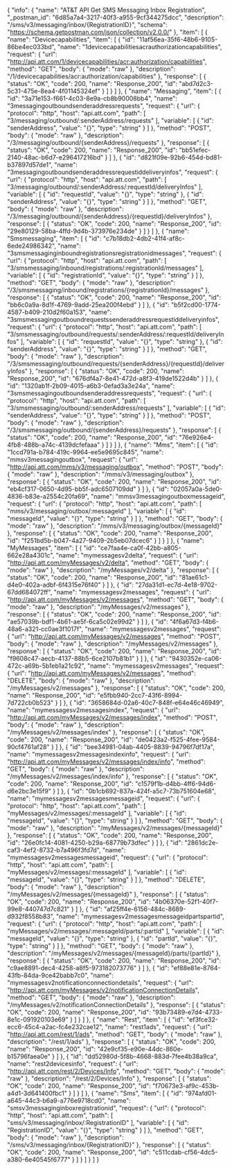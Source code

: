 {
  "info": {
    "name": "AT&T API Get SMS Messaging Inbox Registration",
    "_postman_id": "6d85a7a4-3217-40f3-a955-9cf344275dcc",
    "description": "/sms/v3/messaging/inbox/{RegistrationID}",
    "schema": "https://schema.getpostman.com/json/collection/v2.0.0/"
  },
  "item": [
    {
      "name": "Devicecapabilities",
      "item": [
        {
          "id": "11af56ea-35f6-48b6-9105-86be4ec033bd",
          "name": "1devicecapabilitiesacrauthorizationcapabilities",
          "request": {
            "url": "http://api.att.com/1/devicecapabilities/acr:authorization/capabilities",
            "method": "GET",
            "body": {
              "mode": "raw"
            },
            "description": "/1/devicecapabilities/acr:authorization/capabilities"
          },
          "response": [
            {
              "status": "OK",
              "code": 200,
              "name": "Response_200",
              "id": "abd7d2c3-5c31-475e-8ea4-4f01145324ef"
            }
          ]
        }
      ]
    },
    {
      "name": "Messaging",
      "item": [
        {
          "id": "3a71e153-f661-4c03-8e9a-cb8b90008bb4",
          "name": "3messagingoutboundsenderaddressrequests",
          "request": {
            "url": {
              "protocol": "http",
              "host": "api.att.com",
              "path": [
                "3/messaging/outbound/:senderAddress/requests"
              ],
              "variable": [
                {
                  "id": "senderAddress",
                  "value": "{}",
                  "type": "string"
                }
              ]
            },
            "method": "POST",
            "body": {
              "mode": "raw"
            },
            "description": "/3/messaging/outbound/{senderAddress}/requests"
          },
          "response": [
            {
              "status": "OK",
              "code": 200,
              "name": "Response_200",
              "id": "bb51efec-2140-48ac-b6d7-e296417216bd"
            }
          ]
        },
        {
          "id": "d821f09e-92b6-454d-bd81-b37897d57de1",
          "name": "3messagingoutboundsenderaddressrequestiddeliveryinfos",
          "request": {
            "url": {
              "protocol": "http",
              "host": "api.att.com",
              "path": [
                "3/messaging/outbound/:senderAddress/:requestId/deliveryInfos"
              ],
              "variable": [
                {
                  "id": "requestId",
                  "value": "{}",
                  "type": "string"
                },
                {
                  "id": "senderAddress",
                  "value": "{}",
                  "type": "string"
                }
              ]
            },
            "method": "GET",
            "body": {
              "mode": "raw"
            },
            "description": "/3/messaging/outbound/{senderAddress}/{requestId}/deliveryInfos"
          },
          "response": [
            {
              "status": "OK",
              "code": 200,
              "name": "Response_200",
              "id": "29e80129-58ba-4ffd-9d4b-373976e234de"
            }
          ]
        }
      ]
    },
    {
      "name": "Smsmessaging",
      "item": [
        {
          "id": "c7b18db2-4db2-41f4-af8c-6ede24986342",
          "name": "3smsmessaginginboundregistrationsregistrationidmessages",
          "request": {
            "url": {
              "protocol": "http",
              "host": "api.att.com",
              "path": [
                "3/smsmessaging/inbound/registrations/:registrationId/messages"
              ],
              "variable": [
                {
                  "id": "registrationId",
                  "value": "{}",
                  "type": "string"
                }
              ]
            },
            "method": "GET",
            "body": {
              "mode": "raw"
            },
            "description": "/3/smsmessaging/inbound/registrations/{registrationId}/messages"
          },
          "response": [
            {
              "status": "OK",
              "code": 200,
              "name": "Response_200",
              "id": "bb6c0a9a-8d1f-4769-9add-25ea200f4ebd"
            }
          ]
        },
        {
          "id": "b5f2cd00-1774-4587-b409-210d2f60a153",
          "name": "3smsmessagingoutboundrequestssenderaddressrequestiddeliveryinfos",
          "request": {
            "url": {
              "protocol": "http",
              "host": "api.att.com",
              "path": [
                "3/smsmessaging/outbound/requests/:senderAddress/:requestId/deliveryInfos"
              ],
              "variable": [
                {
                  "id": "requestId",
                  "value": "{}",
                  "type": "string"
                },
                {
                  "id": "senderAddress",
                  "value": "{}",
                  "type": "string"
                }
              ]
            },
            "method": "GET",
            "body": {
              "mode": "raw"
            },
            "description": "/3/smsmessaging/outbound/requests/{senderAddress}/{requestId}/deliveryInfos"
          },
          "response": [
            {
              "status": "OK",
              "code": 200,
              "name": "Response_200",
              "id": "676df4a7-8e41-472d-a8f3-419de1522d4b"
            }
          ]
        },
        {
          "id": "1320ab1f-2b09-4015-a6b3-0efad3a3e24a",
          "name": "3smsmessagingoutboundsenderaddressrequests",
          "request": {
            "url": {
              "protocol": "http",
              "host": "api.att.com",
              "path": [
                "3/smsmessaging/outbound/:senderAddress/requests"
              ],
              "variable": [
                {
                  "id": "senderAddress",
                  "value": "{}",
                  "type": "string"
                }
              ]
            },
            "method": "POST",
            "body": {
              "mode": "raw"
            },
            "description": "/3/smsmessaging/outbound/{senderAddress}/requests"
          },
          "response": [
            {
              "status": "OK",
              "code": 200,
              "name": "Response_200",
              "id": "76e926e4-4fb8-488b-a74c-4139dcfefaaa"
            }
          ]
        }
      ]
    },
    {
      "name": "Mms",
      "item": [
        {
          "id": "1ccd791a-b784-419c-9964-ee5e9695c845",
          "name": "mmsv3messagingoutbox",
          "request": {
            "url": "http://api.att.com/mms/v3/messaging/outbox",
            "method": "POST",
            "body": {
              "mode": "raw"
            },
            "description": "/mms/v3/messaging/outbox"
          },
          "response": [
            {
              "status": "OK",
              "code": 200,
              "name": "Response_200",
              "id": "eb4cf317-0650-4d95-bb5f-adc6507109dd"
            }
          ]
        },
        {
          "id": "02057a0a-5de0-4836-b83e-a2554c20fa69",
          "name": "mmsv3messagingoutboxmessageid",
          "request": {
            "url": {
              "protocol": "http",
              "host": "api.att.com",
              "path": [
                "mms/v3/messaging/outbox/:messageId"
              ],
              "variable": [
                {
                  "id": "messageId",
                  "value": "{}",
                  "type": "string"
                }
              ]
            },
            "method": "GET",
            "body": {
              "mode": "raw"
            },
            "description": "/mms/v3/messaging/outbox/{messageId}"
          },
          "response": [
            {
              "status": "OK",
              "code": 200,
              "name": "Response_200",
              "id": "f251bd5b-b047-4a27-9409-2b5eb07dcec6"
            }
          ]
        }
      ]
    },
    {
      "name": "MyMessages",
      "item": [
        {
          "id": "ce7faa4e-ca0f-42bb-a805-662e28a4301c",
          "name": "mymessagesv2delta",
          "request": {
            "url": "http://api.att.com/myMessages/v2/delta",
            "method": "GET",
            "body": {
              "mode": "raw"
            },
            "description": "/myMessages/v2/delta"
          },
          "response": [
            {
              "status": "OK",
              "code": 200,
              "name": "Response_200",
              "id": "81ae61c1-d4e0-402a-adbf-6f4315e76f40"
            }
          ]
        },
        {
          "id": "27da31d1-ec7d-4e18-9702-67dd684072ff",
          "name": "mymessagesv2messages",
          "request": {
            "url": "http://api.att.com/myMessages/v2/messages",
            "method": "GET",
            "body": {
              "mode": "raw"
            },
            "description": "/myMessages/v2/messages"
          },
          "response": [
            {
              "status": "OK",
              "code": 200,
              "name": "Response_200",
              "id": "ae57039b-bdf1-4b61-ae5f-6ca5c02e99d2"
            }
          ]
        },
        {
          "id": "4f6a67d3-f4b6-48a6-a321-cc0ae3f1017f",
          "name": "mymessagesv2messages",
          "request": {
            "url": "http://api.att.com/myMessages/v2/messages",
            "method": "POST",
            "body": {
              "mode": "raw"
            },
            "description": "/myMessages/v2/messages"
          },
          "response": [
            {
              "status": "OK",
              "code": 200,
              "name": "Response_200",
              "id": "f9608c47-aecb-4137-88b5-6ce2107b81b1"
            }
          ]
        },
        {
          "id": "9430352e-ca06-472c-a69b-5b1eb1a21c92",
          "name": "mymessagesv2messages",
          "request": {
            "url": "http://api.att.com/myMessages/v2/messages",
            "method": "DELETE",
            "body": {
              "mode": "raw"
            },
            "description": "/myMessages/v2/messages"
          },
          "response": [
            {
              "status": "OK",
              "code": 200,
              "name": "Response_200",
              "id": "e5fbb940-2cc7-43f6-8994-7d722cb0b523"
            }
          ]
        },
        {
          "id": "3658684d-02a6-40c7-848f-e64e46c46949",
          "name": "mymessagesv2messagesindex",
          "request": {
            "url": "http://api.att.com/myMessages/v2/messages/index",
            "method": "POST",
            "body": {
              "mode": "raw"
            },
            "description": "/myMessages/v2/messages/index"
          },
          "response": [
            {
              "status": "OK",
              "code": 200,
              "name": "Response_200",
              "id": "de0423a2-f525-4fee-9584-90cf4761af28"
            }
          ]
        },
        {
          "id": "bee34981-04ab-4405-8839-94796f7df17a",
          "name": "mymessagesv2messagesindexinfo",
          "request": {
            "url": "http://api.att.com/myMessages/v2/messages/index/info",
            "method": "GET",
            "body": {
              "mode": "raw"
            },
            "description": "/myMessages/v2/messages/index/info"
          },
          "response": [
            {
              "status": "OK",
              "code": 200,
              "name": "Response_200",
              "id": "c1579f1b-d4bb-4ff6-94d6-d6e2bc3e15f9"
            }
          ]
        },
        {
          "id": "0b1cb692-837a-424f-a5c7-73b751604e68",
          "name": "mymessagesv2messagesmessageid",
          "request": {
            "url": {
              "protocol": "http",
              "host": "api.att.com",
              "path": [
                "myMessages/v2/messages/:messageId"
              ],
              "variable": [
                {
                  "id": "messageId",
                  "value": "{}",
                  "type": "string"
                }
              ]
            },
            "method": "GET",
            "body": {
              "mode": "raw"
            },
            "description": "/myMessages/v2/messages/{messageId}"
          },
          "response": [
            {
              "status": "OK",
              "code": 200,
              "name": "Response_200",
              "id": "26e0fc14-4081-4250-b29a-68779b73dfec"
            }
          ]
        },
        {
          "id": "2861dc2e-caf3-4ef2-8732-b7a496f3fd7d",
          "name": "mymessagesv2messagesmessageid",
          "request": {
            "url": {
              "protocol": "http",
              "host": "api.att.com",
              "path": [
                "myMessages/v2/messages/:messageId"
              ],
              "variable": [
                {
                  "id": "messageId",
                  "value": "{}",
                  "type": "string"
                }
              ]
            },
            "method": "DELETE",
            "body": {
              "mode": "raw"
            },
            "description": "/myMessages/v2/messages/{messageId}"
          },
          "response": [
            {
              "status": "OK",
              "code": 200,
              "name": "Response_200",
              "id": "4b06370e-52f1-40f7-99e8-440747d7c821"
            }
          ]
        },
        {
          "id": "af25ff4e-6156-484c-8689-d932f8558b83",
          "name": "mymessagesv2messagesmessageidpartspartid",
          "request": {
            "url": {
              "protocol": "http",
              "host": "api.att.com",
              "path": [
                "myMessages/v2/messages/:messageId/parts/:partId"
              ],
              "variable": [
                {
                  "id": "messageId",
                  "value": "{}",
                  "type": "string"
                },
                {
                  "id": "partId",
                  "value": "{}",
                  "type": "string"
                }
              ]
            },
            "method": "GET",
            "body": {
              "mode": "raw"
            },
            "description": "/myMessages/v2/messages/{messageId}/parts/{partId}"
          },
          "response": [
            {
              "status": "OK",
              "code": 200,
              "name": "Response_200",
              "id": "c9ae8891-dec4-4258-a8f5-973182073776"
            }
          ]
        },
        {
          "id": "ef88e81e-8764-43fb-84da-9ce42babb7c0",
          "name": "mymessagesv2notificationconnectiondetails",
          "request": {
            "url": "http://api.att.com/myMessages/v2/notificationConnectionDetails",
            "method": "GET",
            "body": {
              "mode": "raw"
            },
            "description": "/myMessages/v2/notificationConnectionDetails"
          },
          "response": [
            {
              "status": "OK",
              "code": 200,
              "name": "Response_200",
              "id": "93b73489-e7d4-4733-8e1c-091920103e69"
            }
          ]
        }
      ]
    },
    {
      "name": "Rest",
      "item": [
        {
          "id": "ef3fce32-ecc6-45c4-a2ac-fc4e232cae12",
          "name": "rest1ads",
          "request": {
            "url": "http://api.att.com/rest/1/ads",
            "method": "GET",
            "body": {
              "mode": "raw"
            },
            "description": "/rest/1/ads"
          },
          "response": [
            {
              "status": "OK",
              "code": 200,
              "name": "Response_200",
              "id": "42e9cf35-e90e-44dc-860e-b15796faea0e"
            }
          ]
        },
        {
          "id": "dd52980d-5f8b-4668-883d-7fee4b38a9ca",
          "name": "rest2devicesinfo",
          "request": {
            "url": "http://api.att.com/rest/2/Devices/Info",
            "method": "GET",
            "body": {
              "mode": "raw"
            },
            "description": "/rest/2/Devices/Info"
          },
          "response": [
            {
              "status": "OK",
              "code": 200,
              "name": "Response_200",
              "id": "f70673e3-af9c-453b-a4d1-3d641400fbc1"
            }
          ]
        }
      ]
    },
    {
      "name": "Sms",
      "item": [
        {
          "id": "974afd01-a645-44c3-b6a9-a776e9718cd0",
          "name": "smsv3messaginginboxregistrationid",
          "request": {
            "url": {
              "protocol": "http",
              "host": "api.att.com",
              "path": [
                "sms/v3/messaging/inbox/:RegistrationID"
              ],
              "variable": [
                {
                  "id": "RegistrationID",
                  "value": "{}",
                  "type": "string"
                }
              ]
            },
            "method": "GET",
            "body": {
              "mode": "raw"
            },
            "description": "/sms/v3/messaging/inbox/{RegistrationID}"
          },
          "response": [
            {
              "status": "OK",
              "code": 200,
              "name": "Response_200",
              "id": "c511cdab-cf56-4dc5-a380-6e40545f6777"
            }
          ]
        }
      ]
    }
  ]
}